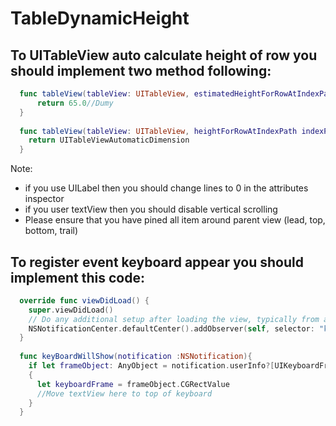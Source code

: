 # TableDynamicHeight
## To UITableView auto calculate height of row you should implement two method following:
```swift
  func tableView(tableView: UITableView, estimatedHeightForRowAtIndexPath indexPath: NSIndexPath) -> CGFloat {
      return 65.0//Dumy
  }
    
  func tableView(tableView: UITableView, heightForRowAtIndexPath indexPath: NSIndexPath) -> CGFloat {
    return UITableViewAutomaticDimension
  }
```
Note:
- if you use UILabel then you should change lines to 0 in the attributes inspector
- if you user textView then you should disable vertical scrolling
- Please ensure that you have pined all item around parent view (lead, top, bottom, trail)

## To register event keyboard appear you should implement this code:
```swift
  override func viewDidLoad() {
    super.viewDidLoad()
    // Do any additional setup after loading the view, typically from a nib.
    NSNotificationCenter.defaultCenter().addObserver(self, selector: "keyBoardWillShow:", name: UIKeyboardWillShowNotification, object: nil)
  }
    
  func keyBoardWillShow(notification :NSNotification){
    if let frameObject: AnyObject = notification.userInfo?[UIKeyboardFrameEndUserInfoKey]
    {
      let keyboardFrame = frameObject.CGRectValue
      //Move textView here to top of keyboard
    }
  }
```

